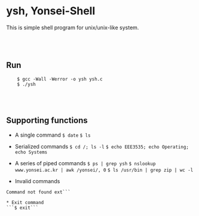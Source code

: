 # ysh, Yonsei-Shell
This is simple shell program for unix/unix-like system.
<br><br><br><br> 


Run
--------------------------------------
        $ gcc -Wall -Werror -o ysh ysh.c
        $ ./ysh

<br><br>

Supporting functions
--------------------------------------
* A single command
```$ date```
```$ ls```

* Serialized commands
```$ cd /; ls -l```
```$ echo EEE3535; echo Operating; echo Systems```

* A series of piped commands
```$ ps | grep ysh```
```$ nslookup www.yonsei.ac.kr | awk /yonsei/, 0```
```$ ls /usr/bin | grep zip | wc -l```

* Invalid commands
```$ ext 
Command not found ext``` 

* Exit command
```$ exit```
	



 

 

 

 

 

 

 

 

 

 

 

 

 

 

 

 

 

 

 

 

 

 

 

 

 

